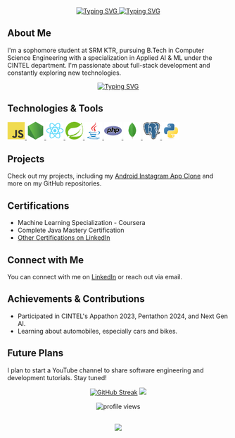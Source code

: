 

<div align="center">
  <a href="https://git.io/typing-svg">
    <img src="https://readme-typing-svg.demolab.com?font=Inter&pause=700&color=0058F7&center=true&vCenter=true&width=435&lines=Hi+there!+I'm+Ashwin;A+Fullstack+Developer+in+the+Making" alt="Typing SVG" />
  </a>
  <a href="https://git.io/typing-svg">
    <img src="https://readme-typing-svg.demolab.com?font=Inter&pause=1000&color=0038F7&center=true&vCenter=true&width=435&lines=Check+out+my+projects+and+repos!" alt="Typing SVG" />
  </a>
</div>

## About Me
I'm a sophomore student at SRM KTR, pursuing B.Tech in Computer Science Engineering with a specialization in Applied AI & ML under the CINTEL department. I'm passionate about full-stack development and constantly exploring new technologies.

<div align="center">
  <a href="https://git.io/typing-svg">
    <img src="https://readme-typing-svg.demolab.com?font=Inter&size=30&duration=4000&pause=1000&color=FF4500&center=true&vCenter=true&width=435&lines=Eat+%E2%86%92+Sleep+%E2%86%92+Code+%E2%86%92+Repeat" alt="Typing SVG" />
  </a>
</div>

## Technologies & Tools
<div align="left">
  <a href="https://www.javascript.com/" target="_blank" rel="noreferrer">
    <img src="https://raw.githubusercontent.com/devicons/devicon/master/icons/javascript/javascript-original.svg" alt="JavaScript" width="40" height="40"/>
  </a>
  <a href="https://nodejs.org/" target="_blank" rel="noreferrer">
    <img src="https://raw.githubusercontent.com/devicons/devicon/master/icons/nodejs/nodejs-original.svg" alt="Node.js" width="40" height="40"/>
  </a>
  <a href="https://reactjs.org/" target="_blank" rel="noreferrer">
    <img src="https://raw.githubusercontent.com/devicons/devicon/master/icons/react/react-original.svg" alt="React" width="40" height="40"/>
  </a>
  <a href="https://spring.io/projects/spring-boot" target="_blank" rel="noreferrer">
    <img src="https://raw.githubusercontent.com/devicons/devicon/master/icons/spring/spring-original.svg" alt="Spring Boot" width="40" height="40"/>
  </a>
  <a href="https://www.java.com/" target="_blank" rel="noreferrer">
    <img src="https://raw.githubusercontent.com/devicons/devicon/master/icons/java/java-original.svg" alt="Java" width="40" height="40"/>
  </a>
  <a href="https://www.php.net/" target="_blank" rel="noreferrer">
    <img src="https://raw.githubusercontent.com/devicons/devicon/master/icons/php/php-original.svg" alt="PHP" width="40" height="40"/>
  </a>
  <a href="https://www.mongodb.com/" target="_blank" rel="noreferrer">
    <img src="https://raw.githubusercontent.com/devicons/devicon/master/icons/mongodb/mongodb-original.svg" alt="MongoDB" width="40" height="40"/>
  </a>
  <a href="https://www.postgresql.org/" target="_blank" rel="noreferrer">
    <img src="https://raw.githubusercontent.com/devicons/devicon/master/icons/postgresql/postgresql-original.svg" alt="PostgreSQL" width="40" height="40"/>
  </a>
  <a href="https://www.python.org/" target="_blank" rel="noreferrer">
    <img src="https://raw.githubusercontent.com/devicons/devicon/master/icons/python/python-original.svg" alt="Python" width="40" height="40"/>
  </a>
  <!-- Add more icons as needed -->
</div>

## Projects
Check out my projects, including my [Android Instagram App Clone](#) and more on my GitHub repositories.

## Certifications
- Machine Learning Specialization - Coursera
- Complete Java Mastery Certification
- [Other Certifications on LinkedIn](#)

## Connect with Me
You can connect with me on [LinkedIn](#) or reach out via email.

## Achievements & Contributions
- Participated in CINTEL's Appathon 2023, Pentathon 2024, and Next Gen AI.
- Learning about automobiles, especially cars and bikes.

## Future Plans
I plan to start a YouTube channel to share software engineering and development tutorials. Stay tuned!

<div align="center">
  <a href="https://git.io/streak-stats"><img src="https://streak-stats.demolab.com?user=YourUsername&theme=blueberry-duo&border_radius=20" alt="GitHub Streak" /></a>
  <img src="http://github-profile-summary-cards.vercel.app/api/cards/repos-per-language?username=YourUsername&theme=dark"/>
  <p align="center"><img align="center" src="https://profile-counter.glitch.me/YourUsername/count.svg" alt="profile views" /></p>
</div>

<div align="center">
  <br>
    <img src="https://img.shields.io/badge/Keep%20Coding%20and%20Exploring-blue.svg" width="400px">
  <br>
</div>
